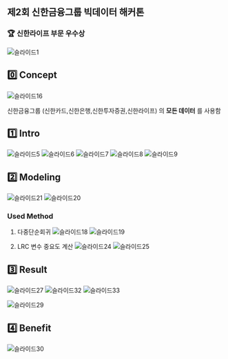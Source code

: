 ## 제2회 신한금융그룹 빅데이터 해커톤
### 🏆 신한라이프 부문 우수상
![슬라이드1](https://github.com/HyunJiLee34/shinhan_bigdata_hackathon/assets/79692017/4ea9a229-81a5-4524-8595-31c279a1a361)

## 0️⃣ Concept
![슬라이드16](https://github.com/HyunJiLee34/shinhan_bigdata_hackathon/assets/79692017/8ff4cde4-bfa1-4130-83c2-8fdbac0ae928)

신한금융그룹 (신한카드,신한은행,신한투자증권,신한라이프) 의 **모든 데이터** 를 사용함



## 1️⃣ Intro
![슬라이드5](https://github.com/HyunJiLee34/shinhan_bigdata_hackathon/assets/79692017/a9e8fba8-4d27-446a-a6b1-f20514310283)
![슬라이드6](https://github.com/HyunJiLee34/shinhan_bigdata_hackathon/assets/79692017/4b64603e-77f2-4c2c-ad54-f9b82fb4ee81)
![슬라이드7](https://github.com/HyunJiLee34/shinhan_bigdata_hackathon/assets/79692017/ace8a80c-e94b-45bf-8553-80e71fb8e8fb)
![슬라이드8](https://github.com/HyunJiLee34/shinhan_bigdata_hackathon/assets/79692017/61015bc0-73a8-4d22-be10-3958278a7c6d)
![슬라이드9](https://github.com/HyunJiLee34/shinhan_bigdata_hackathon/assets/79692017/c4234c17-467e-4c3b-9b30-ac3ba16d766f)

## 2️⃣ Modeling
![슬라이드21](https://github.com/HyunJiLee34/shinhan_bigdata_hackathon/assets/79692017/66817fab-c6a3-40c5-8673-82e7dd6196bd)
![슬라이드20](https://github.com/HyunJiLee34/shinhan_bigdata_hackathon/assets/79692017/454cf9ed-7d20-4f28-9b45-b97580955ad6)

### Used Method
1. 다중단순회귀
![슬라이드18](https://github.com/HyunJiLee34/shinhan_bigdata_hackathon/assets/79692017/39781330-010a-47d3-86af-abf5cfe49828)
![슬라이드19](https://github.com/HyunJiLee34/shinhan_bigdata_hackathon/assets/79692017/20516272-ecbd-44f5-8826-9a178082766e)


2. LRC 변수 중요도 계산
![슬라이드24](https://github.com/HyunJiLee34/shinhan_bigdata_hackathon/assets/79692017/707dc07d-2803-40a9-bce3-238154110f05)
![슬라이드25](https://github.com/HyunJiLee34/shinhan_bigdata_hackathon/assets/79692017/7cd67406-4bc8-4836-9a27-f6f976e692f6)



## 3️⃣ Result

![슬라이드27](https://github.com/HyunJiLee34/shinhan_bigdata_hackathon/assets/79692017/29e7d742-f05d-4d7a-bb87-bd69dc732bc1)
![슬라이드32](https://github.com/HyunJiLee34/shinhan_bigdata_hackathon/assets/79692017/98407fb1-c189-4180-8b62-44f29465eb42)
![슬라이드33](https://github.com/HyunJiLee34/shinhan_bigdata_hackathon/assets/79692017/1c2e4113-8f54-46cd-a4d8-d246bfba74a3)

![슬라이드29](https://github.com/HyunJiLee34/shinhan_bigdata_hackathon/assets/79692017/6493999f-a93d-49e2-961e-785b32964a22)


## 4️⃣ Benefit
![슬라이드30](https://github.com/HyunJiLee34/shinhan_bigdata_hackathon/assets/79692017/aace1363-9dcc-4d49-9895-e1dd095f89b0)

